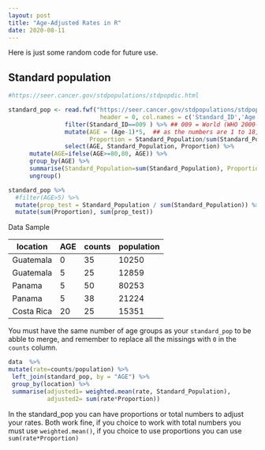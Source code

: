 ```yaml
---
layout: post
title: "Age-Adjusted Rates in R"
date: 2020-08-11
---
```


Here is just some random code for future use. 


## Standard population


```r
#https://seer.cancer.gov/stdpopulations/stdpopdic.html

standard_pop <- read.fwf("https://seer.cancer.gov/stdpopulations/stdpop.18ages.txt", widths = c(3,3,8),  
                          header = 0, col.names = c('Standard_ID','Age','Standard_Population')) %>% 
                filter(Standard_ID==009 ) %>% ## 009 = World (WHO 2000-2025) Std Million (18 age groups) 
                mutate(AGE = (Age-1)*5,  ## as the numbers are 1 to 18, the formula X-1 * 5 will give us the value.
                       Proportion = Standard_Population/sum(Standard_Population)) %>% 
                select(AGE, Standard_Population, Proportion) %>% 
      mutate(AGE=ifelse(AGE>=80,80, AGE)) %>%
      group_by(AGE) %>% 
      summarise(Standard_Population=sum(Standard_Population), Proportion=sum(Proportion)) %>% 
      ungroup()

standard_pop %>% 
  #filter(AGE>5) %>% 
  mutate(prop_test = Standard_Population / sum(Standard_Population)) %>% 
  mutate(sum(Proportion), sum(prop_test))
```



Data Sample

| location  |  AGE  |   counts |  population|
|---|---|---|---|
|Guatemala   | 0 |  35 | 10250  |   
|Guatemala   | 5|  25 |  12859 |   
|Panama  |  5 |  50 |  80253 |
|Panama  |  5 |  38 |  21224 |
|Costa Rica | 20 |  25 | 15351 |

You must have the same number of age groups as your `standard_pop` to be abble to merge, and remember to replace all the missings with `0`
 in the `counts` column.
 
 ```r
data  %>%
 mutate(rate=counts/population) %>% 
  left_join(standard_pop, by = "AGE") %>% 
  group_by(location) %>% 
  summarise(adjusted1= weighted.mean(rate, Standard_Population), 
			adjusted2= sum(rate*Proportion))
```
In the standard_pop you can have proportions or total numbers to adjust your rates.   Both work fine, if you choice to work with total numbers you must use `weighted.mean()`, 
if you choice to use proportions you can use `sum(rate*Proportion)` 
